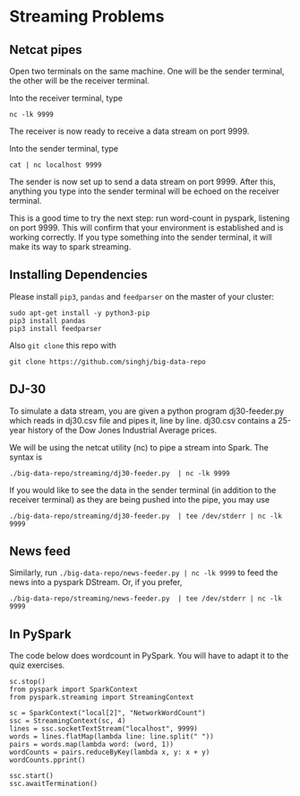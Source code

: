 # Streaming Problems

## Netcat pipes

Open two terminals on the same machine. One will be the sender terminal, the other will be the receiver terminal.

Into the receiver terminal, type

    nc -lk 9999

The receiver is now ready to receive a data stream on port 9999. 

Into the sender terminal, type

    cat | nc localhost 9999

The sender is now set up to send a data stream on port 9999. After this, anything you type into the sender terminal will be echoed on the receiver terminal.

This is a good time to try the next step: run word-count in pyspark, listening on port 9999. This will confirm that your environment is established and is working correctly. If you type something into the sender terminal, it will make its way to spark streaming.

## Installing Dependencies

Please install `pip3`, `pandas` and `feedparser` on the master of your cluster:

    sudo apt-get install -y python3-pip
    pip3 install pandas
    pip3 install feedparser

Also `git clone` this repo with

    git clone https://github.com/singhj/big-data-repo

## DJ-30
To simulate a data stream, you are given a python program dj30-feeder.py which reads in dj30.csv file and pipes it, line by line. dj30.csv contains a 25-year history of the Dow Jones Industrial Average prices. 

We will be using the netcat utility (nc) to pipe a stream into Spark. The syntax is

    ./big-data-repo/streaming/dj30-feeder.py  | nc -lk 9999

If you would like to see the data in the sender terminal (in addition to the receiver terminal) as they are being pushed into the pipe, you may use

    ./big-data-repo/streaming/dj30-feeder.py  | tee /dev/stderr | nc -lk 9999 


## News feed

Similarly, run `./big-data-repo/news-feeder.py | nc -lk 9999` to feed the news into a pyspark DStream. Or, if you prefer,

    ./big-data-repo/streaming/news-feeder.py  | tee /dev/stderr | nc -lk 9999

## In PySpark

The code below does wordcount in PySpark. You will have to adapt it to the quiz exercises.

    sc.stop()
    from pyspark import SparkContext
    from pyspark.streaming import StreamingContext

    sc = SparkContext("local[2]", "NetworkWordCount")
    ssc = StreamingContext(sc, 4)
    lines = ssc.socketTextStream("localhost", 9999)
    words = lines.flatMap(lambda line: line.split(" "))
    pairs = words.map(lambda word: (word, 1))
    wordCounts = pairs.reduceByKey(lambda x, y: x + y)
    wordCounts.pprint()

    ssc.start()
    ssc.awaitTermination()

